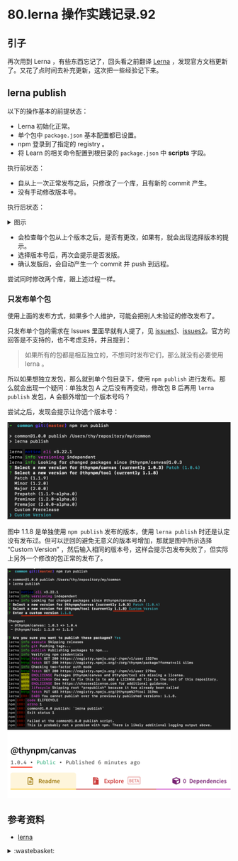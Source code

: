 # 80.lerna 操作实践记录.92
## <a name="start"></a> 引子
再次用到 Lerna ，有些东西忘记了，回头看之前翻译 [Lerna][url-segment-23] ，发现官方文档更新了。又花了点时间去补充更新，这次把一些经验记下来。


## <a name="publish"></a> lerna publish
以下的操作基本的前提状态：
- Lerna 初始化正常。
- 单个包中 `package.json` 基本配置都已设置。
- npm 登录到了指定的 registry 。
- 将 Learn 的相关命令配置到根目录的 `package.json` 中 **scripts** 字段。


执行前状态：
- 自从上一次正常发布之后，只修改了一个库，且有新的 commit 产生。
- 没有手动修改版本号。

执行后状态：

<details>
<summary>图示</summary>

![80-publish-default][url-local-1]

</details>

- 会检查每个包从上个版本之后，是否有更改，如果有，就会出现选择版本的提示。
- 选择版本号后，再次会提示是否发版。
- 确认发版后，会自动产生一个 commit 并 push 到远程。

尝试同时修改两个库，跟上述过程一样。

### 只发布单个包
使用上面的发布方式，如果多个人维护，可能会把别人未验证的修改发布了。

只发布单个包的需求在 Issues 里面早就有人提了，见 [issues1][url-issues-1]、[issues2][url-issues-2]。官方的回答是不支持的，也不考虑支持，并且提到：
> 如果所有的包都是相互独立的，不想同时发布它们，那么就没有必要使用 lerna 。

所以如果想独立发包，那么就到单个包目录下，使用 `npm publish` 进行发布。那么就会出现一个疑问：单独发包 A 之后没有再变动，修改包 B 后再用 `lerna publish` 发包，A 会额外增加一个版本号吗？

尝试之后，发现会提示让你选个版本号：

![80-publish-process1][url-local-2]

图中 1.1.8 是单独使用 `npm publish` 发布的版本，使用 `lerna publish` 时还是认定没有发布过。但可以迂回的避免无意义的版本号增加，那就是图中所示选择 “Custom Version” ，然后输入相同的版本号，这样会提示包发布失败了，但实际上另外一个修改的包正常的发布了。

![80-publish-process2][url-local-3]
![80-publish-result][url-local-4]


<!-- <div align="right"><a href="#index">Back to top :arrow_up:</a></div> -->


## <a name="reference"></a> 参考资料
- [lerna][url-github-1]


[url-github-1]:https://github.com/lerna/lerna
[url-segment-23]:https://github.com/XXHolic/segment/issues/23
[url-issues-1]:https://github.com/lerna/lerna/issues/1055
[url-issues-2]:https://github.com/lerna/lerna/issues/1691

[url-local-1]:../images/80/publish-1.png
[url-local-2]:../images/80/publish-2.png
[url-local-3]:../images/80/publish-3.png
[url-local-4]:../images/80/publish-4.png

<details>
<summary>:wastebasket:</summary>


</details>

[url-book]:https://book.douban.com/subject/26916012/
[url-local-poster]:../images/n/poster.jpg
